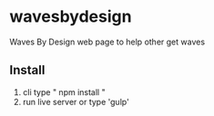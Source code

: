 # wavesbydesign
Waves By Design web page to help other get waves


Install
-------------------------------------

1. cli type  " npm install "
2. run live server or type 'gulp'
